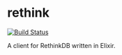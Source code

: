 # rethink
[![Build Status](https://travis-ci.org/EddyShure/rethink.svg)](https://travis-ci.org/EddyShure/rethink)


A client for RethinkDB written in Elixir.
